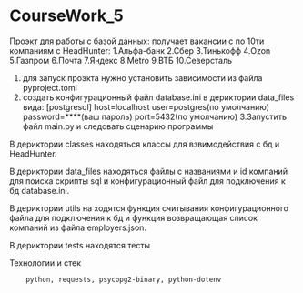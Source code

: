 # CourseWork_5

Проэкт для работы с базой данных: получает вакансии с по 10ти компаниям с HeadHunter:
    1.Альфа-банк
    2.Сбер
    3.Тинькофф
    4.Ozon
    5.Газпром
    6.Почта
    7.Яндекс
    8.Metro
    9.ВТБ
    10.Северсталь

1. для запуск проэкта нужно установить зависимости из файла pyproject.toml 
2. создать конфигурационный файл database.ini в дериктории data_files вида:
[postgresql]
host=localhost
user=postgres(по умолчанию)
password=****(ваш пароль)
port=5432(по умолчанию)
3.Запустить файл main.py и следовать сценарию программы
    
В дериктории classes находяться классы для взвимодействия с бд и HeadHunter.

В дериктории data_files находяться файлы с названиями и id компаний для поиска скрипты sql и конфигурационный файл для подключения к бд database.ini.

В дериктории utils на ходятся функция считывания конфигурационного файла для подключения к бд и функция возвращающая список компаний из файла employers.json.

В дериктории tests находятся тесты

Технологии и стек

        python, requests, psycopg2-binary, python-dotenv


 
